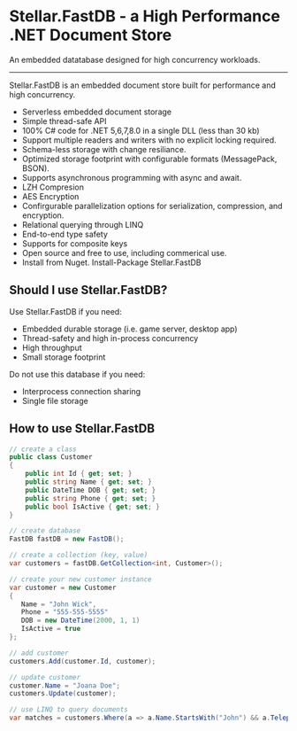 # Stellar.FastDB - a High Performance .NET Document Store
An embedded datatabase designed for high concurrency workloads.

---

Stellar.FastDB is an embedded document store built for performance and high concurrency.

- Serverless embedded document storage
- Simple thread-safe API
- 100% C# code for .NET 5,6,7,8.0 in a single DLL (less than 30 kb)
- Support multiple readers and writers with no explicit locking required.
- Schema-less storage with change resiliance.  
- Optimized storage footprint with configurable formats (MessagePack, BSON).  
- Supports asynchronous programming with async and await.
- LZH Compresion
- AES Encryption
- Confirgurable parallelization options for serialization, compression, and encryption.
- Relational querying through LINQ
- End-to-end type safety
- Supports for composite keys
- Open source and free to use, including commerical use.
- Install from Nuget. Install-Package Stellar.FastDB

## Should I use Stellar.FastDB?

Use Stellar.FastDB if you need:
- Embedded durable storage (i.e. game server, desktop app)
- Thread-safety and high in-process concurrency
- High throughput
- Small storage footprint

Do not use this database if you need:
- Interprocess connection sharing
- Single file storage


## How to use Stellar.FastDB

```C#
// create a class
public class Customer
{
    public int Id { get; set; }
    public string Name { get; set; }
    public DateTime DOB { get; set; }
    public string Phone { get; set; }
    public bool IsActive { get; set; }
}

// create database
FastDB fastDB = new FastDB();

// create a collection (key, value)
var customers = fastDB.GetCollection<int, Customer>();

// create your new customer instance
var customer = new Customer
{ 
   Name = "John Wick", 
   Phone = "555-555-5555"
   DOB = new DateTime(2000, 1, 1)
   IsActive = true
};

// add customer
customers.Add(customer.Id, customer);

// update customer
customer.Name = "Joana Doe";
customers.Update(customer);

// use LINQ to query documents
var matches = customers.Where(a => a.Name.StartsWith("John") && a.Telephone > 5555555);
```

